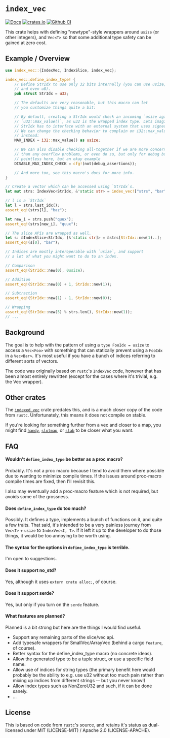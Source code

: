 # `index_vec`

[![Docs](https://docs.rs/index_vec/badge.svg)](https://docs.rs/index_vec)
[![crates.io](https://img.shields.io/crates/v/index_vec.svg)](https://crates.io/crates/index_vec)
[![Github CI](https://github.com/thomcc/index_vec/workflows/CI/badge.svg)](https://github.com/thomcc/index_vec)

This crate helps with defining "newtype"-style wrappers around `usize` (or
other integers), and `Vec<T>` so that some additional type safety can be
gained at zero cost.

## Example / Overview
```rust
use index_vec::{IndexVec, IndexSlice, index_vec};

index_vec::define_index_type! {
    // Define StrIdx to use only 32 bits internally (you can use usize, u16,
    // and even u8).
    pub struct StrIdx = u32;

    // The defaults are very reasonable, but this macro can let
    // you customize things quite a bit:

    // By default, creating a StrIdx would check an incoming `usize against
    // `u32::max_value()`, as u32 is the wrapped index type. Lets imagine that
    // StrIdx has to interface with an external system that uses signed ints.
    // We can change the checking behavior to complain on i32::max_value()
    // instead:
    MAX_INDEX = i32::max_value() as usize;

    // We can also disable checking all-together if we are more concerned with perf
    // than any overflow problems, or even do so, but only for debug builds: Quite
    // pointless here, but an okay example
    DISABLE_MAX_INDEX_CHECK = cfg!(not(debug_assertions));

    // And more too, see this macro's docs for more info.
}

// Create a vector which can be accessed using `StrIdx`s.
let mut strs: IndexVec<StrIdx, &'static str> = index_vec!["strs", "bar", "baz"];

// l is a `StrIdx`
let l = strs.last_idx();
assert_eq!(strs[l], "baz");

let new_i = strs.push("quux");
assert_eq!(strs[new_i], "quux");

// The slice APIs are wrapped as well.
let s: &IndexSlice<StrIdx, [&'static str]> = &strs[StrIdx::new(1)..];
assert_eq!(s[0], "bar");

// Indices are mostly interoperable with `usize`, and support
// a lot of what you might want to do to an index.

// Comparison
assert_eq!(StrIdx::new(0), 0usize);

// Addition
assert_eq!(StrIdx::new(0) + 1, StrIdx::new(1));

// Subtraction
assert_eq!(StrIdx::new(1) - 1, StrIdx::new(0));

// Wrapping
assert_eq!(StrIdx::new(5) % strs.len(), StrIdx::new(1));
// ...
```
## Background

The goal is to help with the pattern of using a `type FooIdx = usize` to
access a `Vec<Foo>` with something that can statically prevent using a
`FooIdx` in a `Vec<Bar>`. It's most useful if you have a bunch of indices
referring to different sorts of vectors.

The code was originally based on `rustc`'s `IndexVec` code, however that has
been almost entirely rewritten (except for the cases where it's trivial,
e.g. the Vec wrapper).

## Other crates

The [`indexed_vec`](https://crates.io/crates/indexed_vec) crate predates
this, and is a much closer copy of the code from `rustc`. Unfortunately,
this means it does not compile on stable.

If you're looking for something further from a vec and closer to a map, you
might find [`handy`](https://crates.io/crates/handy),
[`slotmap`](https://crates.io/crates/slotmap), or
[`slab`](https://crates.io/crates/slab) to be closer what you want.

## FAQ

#### Wouldn't `define_index_type` be better as a proc macro?

Probably. It's not a proc macro because I tend to avoid them where possible
due to wanting to minimize compile times. If the issues around proc-macro
compile times are fixed, then I'll revisit this.

I also may eventually add a proc-macro feature which is not required, but
avoids some of the grossness.

#### Does `define_index_type` do too much?

Possibly. It defines a type, implements a bunch of functions on it, and
quite a few traits. That said, it's intended to be a very painless journey
from `Vec<T>` + `usize` to `IndexVec<I, T>`. If it left it up to the
developer to do those things, it would be too annoying to be worth using.

#### The syntax for the options in `define_index_type` is terrible.

I'm open to suggestions.

#### Does it support no_std?

Yes, although it uses `extern crate alloc;`, of course.

#### Does it support serde?

Yes, but only if you turn on the `serde` feature.

#### What features are planned?

Planned is a bit strong but here are the things I would find useful.

- Support any remaining parts of the slice/vec api.
- Add typesafe wrappers for SmallVec/ArrayVec (behind a cargo `feature`, of
  course).
- Better syntax for the define_index_type macro (no concrete ideas).
- Allow the generated type to be a tuple struct, or use a specific field
  name.
- Allow use of indices for string types (the primary benefit here would
  probably be the ability to e.g. use u32 without too much pain rather than
  mixing up indices from different strings -- but you never know!)
- Allow index types such as NonZeroU32 and such, if it can be done sanely.
- ...

## License

This is based on code from `rustc`'s source, and retains it's status as
dual-licensed under MIT (LICENSE-MIT) / Apache 2.0 (LICENSE-APACHE).
